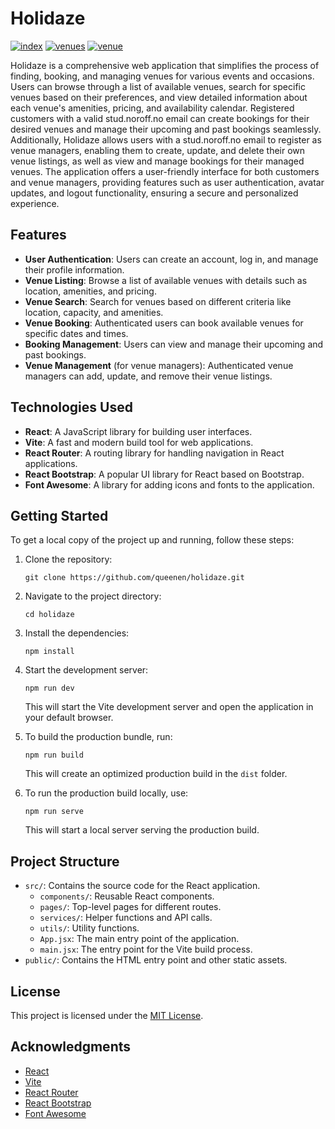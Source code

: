# Holidaze

<a href="https://ibb.co/p34zPsR"><img src="https://i.ibb.co/p34zPsR/holidaze-Pic.png" alt="index" border="0"></a>
<a href="https://ibb.co/WpD8ZWM"><img src="https://i.ibb.co/WpD8ZWM/holidaze-Pic2.png" alt="venues" border="0"></a>
<a href="https://ibb.co/0KhQkb2"><img src="https://i.ibb.co/0KhQkb2/holidaze-Pic3.png" alt="venue" border="0"></a>

Holidaze is a comprehensive web application that simplifies the process of finding, booking, and managing venues for various events and occasions. Users can browse through a list of available venues, search for specific venues based on their preferences, and view detailed information about each venue's amenities, pricing, and availability calendar. Registered customers with a valid stud.noroff.no email can create bookings for their desired venues and manage their upcoming and past bookings seamlessly. Additionally, Holidaze allows users with a stud.noroff.no email to register as venue managers, enabling them to create, update, and delete their own venue listings, as well as view and manage bookings for their managed venues. The application offers a user-friendly interface for both customers and venue managers, providing features such as user authentication, avatar updates, and logout functionality, ensuring a secure and personalized experience.

## Features

- **User Authentication**: Users can create an account, log in, and manage their profile information.
- **Venue Listing**: Browse a list of available venues with details such as location, amenities, and pricing.
- **Venue Search**: Search for venues based on different criteria like location, capacity, and amenities.
- **Venue Booking**: Authenticated users can book available venues for specific dates and times.
- **Booking Management**: Users can view and manage their upcoming and past bookings.
- **Venue Management** (for venue managers): Authenticated venue managers can add, update, and remove their venue listings.

## Technologies Used

- **React**: A JavaScript library for building user interfaces.
- **Vite**: A fast and modern build tool for web applications.
- **React Router**: A routing library for handling navigation in React applications.
- **React Bootstrap**: A popular UI library for React based on Bootstrap.
- **Font Awesome**: A library for adding icons and fonts to the application.

## Getting Started

To get a local copy of the project up and running, follow these steps:

1. Clone the repository:

   ```
   git clone https://github.com/queenen/holidaze.git
   ```

2. Navigate to the project directory:

   ```
   cd holidaze
   ```

3. Install the dependencies:

   ```
   npm install
   ```

4. Start the development server:

   ```
   npm run dev
   ```

   This will start the Vite development server and open the application in your default browser.

5. To build the production bundle, run:

   ```
   npm run build
   ```

   This will create an optimized production build in the `dist` folder.

6. To run the production build locally, use:

   ```
   npm run serve
   ```

   This will start a local server serving the production build.

## Project Structure

- `src/`: Contains the source code for the React application.
  - `components/`: Reusable React components.
  - `pages/`: Top-level pages for different routes.
  - `services/`: Helper functions and API calls.
  - `utils/`: Utility functions.
  - `App.jsx`: The main entry point of the application.
  - `main.jsx`: The entry point for the Vite build process.
- `public/`: Contains the HTML entry point and other static assets.

## License

This project is licensed under the [MIT License](LICENSE).

## Acknowledgments

- [React](https://reactjs.org/)
- [Vite](https://vitejs.dev/)
- [React Router](https://reactrouter.com/)
- [React Bootstrap](https://react-bootstrap.github.io/)
- [Font Awesome](https://fontawesome.com/)
